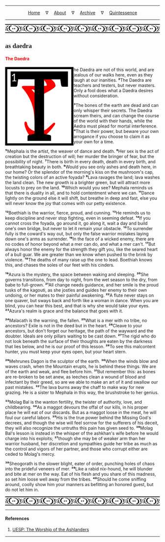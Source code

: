 
---

<!--- Local CSS Font Loading -->

<style>
@font-face {
    font-family: HayghinDaedric;
    src: url('../../../../../assets/fonts/ttf/HayghinDaedric.ttf') format('truetype');
    font-weight: medium;
    font-style: normal;
}
</style>

<!--- Jekyll Page Links -->

<center>
<a href="../../../../../index.html">Home</a>
&emsp;&nabla;&emsp;
<a href="../../../../about/index.html">About</a>
&emsp;&nabla;&emsp;
<a href="../../../../archive/index.html">Archive</a>
&emsp;&nabla;&emsp;
<a href="../../../index.html">Quintessence</a>
</center>

<!--- Markdown Body Below: -->

---

<img align="center" alt="Bordering" src="../../../../../assets/images/symbols/velothi_pattern_long_by_lukkar.svg">

## <span style="font-family:HayghinDaedric">as daedra</Span>

#### <span style="color:red">The Daedra</span>

<img align="left" alt="T" src="../../../project/resources/initials/svg/letters/letter_t.svg">he Daedra are not of this world, and are jealous of our walks here, even as they laugh at our inanities.
<b>&sup2;</b>The Daedra are teachers and testers, but never masters. Only a fool does what a Daedra desires without consideration.

<b>&sup3;</b>The bones of the earth are dead and can only whisper their secrets. The Daedra scream theirs, and can change the course of the world with their hands, while the Aedra must plead for mortal interference.
<b>&#8308;</b>That is their power, but beware your own arrogance if you choose to claim it as your own for a time.

<b>&#8309;</b>Mephala is the artist, the weaver of dance and death.
<b>&#8310;</b>Her sex is the act of creation but the destruction of will; her murder the bringer of fear, but the possibility of night.
<b>&#8311;</b>There is birth in every death, death in every birth, and breathtaking beauty in both.
<b>&#8312;</b>Would you see only ashes and death here, in our home? Or the splendor of the morning's kiss on the mushroom's cap, the twisting colors of an active foyada?
<b>&#8313;</b>Lava ravages the land; lava washes the land clean. The new growth is a brighter green, but will attract more locusts to prey on the land.
<b>&sup1;&#8304;</b>Which would you see? Mephala reminds us that there is duality in all, and to hold contentment where we can.
<b>&sup1;&sup1;</b>Dance lightly on the ground else it will shift, but breathe in deep and fast, else you will never know the joy that comes with our petty existence.

<b>&sup1;&sup2;</b>Boethiah is the warrior, fierce, proud, and cunning.
<b>&sup1;&sup3;</b>He reminds us to keep discipline and never stop fighting, even in seeming defeat.
<b>&sup1;&#8308;</b>If you cannot cross the foyada, go around it, go along it, wait a day and build one's own bridge, but never to let it remain your obstacle.
<b>&sup1;&#8309;</b>To surrender fully is the coward's way out, but only the false warrior mistakes laying down one's arms as surrender.
<b>&sup1;&#8310;</b>In the face of a wicked enemy, there are no codes of honor beyond what a mer can do, and what a mer can't.
<b>&sup1;&#8311;</b>But always honor the enemy for the strength they gift you, like the seared heart of a bull guar. We are greater than we know when pushed to the brink by violence.
<b>&sup1;&#8312;</b>The deaths of many raise up the one to lead. Boethiah knows this, and chases the soles of our feet with his cinders.

<b>&sup1;&#8313;</b>Azura is the mystery, the space between waking and sleeping.
<b>&sup2;&#8304;</b>She governs transitions, from day to night, from the wet season to the dry, from babe to full-grown.
<b>&sup2;&sup1;</b>All change needs guidance, and her smile is the proud tusks of the kagouti, as she jostles and guides her enemy to their own undoing, or her mates to their painful awakening.
<b>&sup2;&sup2;</b>A flute never stays on one quaver, but sways back and forth like a woman in dance. When you are blind, you can hear this best, and that is why she would take your eyes.
<b>&sup2;&sup3;</b>Azura's realm is grace and the balance that goes with it.

<b>&sup2;&#8308;</b>Malacath is the warning, the fallen.
<b>&sup2;&#8309;</b>What is a mer with no tribe, no ancestors? Exile is not in the deed but in the heart.
<b>&sup2;&#8310;</b>Cleave to your ancestors, but don't forget our heritage, the path of the wayward and the doubter. Ideals are only pillars waiting to be cast down.
<b>&sup2;&#8311;</b>The rigid who do not look beneath the surface of their thoughts are eaten by the darkness that lies below, and he is our proof of this lesson.
<b>&sup2;&#8312;</b>To see this malcontent hunter, you must keep your eyes open, but your heart stern.

<b>&sup2;&#8313;</b>Mehrunes Dagon is the sculptor of the earth.
<b>&sup3;&#8304;</b>When the winds blow and waves crash, when the Mountain erupts, he is behind these things. We are of the earth and weak, and flee before him.
<b>&sup3;&sup1;</b>But remember this: as bones are re-broken to be set anew, as leeches clean a wound of blood and infectant by their greed, so are we able to make an art of it and swallow our past mistakes.
<b>&sup3;&sup2;</b>The lava burns away the chaff to make way for new grazing. He is a sister to Mephala in this way, the brushstroke to her genius.

<b>&sup3;&sup3;</b>Molag Bal is the wanton fertility, the twister of authority, love, and childbearing.
<b>&sup3;&#8308;</b>As a maggot devours the offal of our kills, in his proper place he will eat of our discards. But as a maggot loose in the meat, he will foul our careful labors.
<b>&sup3;&#8309;</b>His is the true power behind the Missing God's decrees, and though the wise will feel sorrow for the sufferers of his deceit, they will also recognize the untruths this pain has given seed to.
<b>&sup3;&#8310;</b>Molag Bal's lesson is instead in the whisper of the ashkhan's wife before he would charge into his exploits;
<b>&sup3;&#8311;</b>though she may be of weaker arm than her warrior husband, her discretion and sympathies guide her tribe as much as the control and vigors of her partner, and those who corrupt either are ceded to Molag's mercy.

<b>&sup3;&#8312;</b>Sheogorath is the slower blight, eater of order, punching holes of chaos into the prideful veneers of mer.
<b>&sup3;&#8313;</b>Like a rabid nix-hound, he will blunder and bite at mer on the way. Eat of his flesh and you share of this madness, so set him loose well away from the tribes.
<b>&#8308;&#8304;</b>Should he come sniffing around, coolly show him your manners as befitting an honored guest, but do not let him in.

<img align="center" alt="Bordering" src="../../../../../assets/images/symbols/velothi_pattern_long_by_lukkar.svg">

---

#### References

1. [UESP: The Worship of the Ashlanders][1]

[1]: https://en.uesp.net/wiki/Tamriel_Data:The_Worship_of_the_Ashlanders

---
